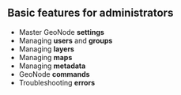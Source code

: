 ## Basic features for administrators

- Master GeoNode **settings**
- Managing **users** and **groups**
- Managing **layers**
- Managing **maps**
- Managing **metadata**
- GeoNode **commands**
- Troubleshooting **errors**
